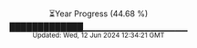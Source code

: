 <p align="center">
⏳Year Progress (44.68 %) <br>
█████████████▁▁▁▁▁▁▁▁▁▁▁▁▁▁▁▁▁ <br>
<sub>Updated: Wed, 12 Jun 2024 12:34:21 GMT</sub>
</p>

